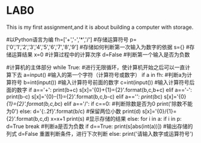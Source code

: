 # LAB0
This is my first assignment,and it is about building a computer with storage.

#以Python语言为编
fh=['+','-','*','/']                                        #存储运算符号
p=['0','1','2','3','4','5','6','7','8','9']                 #存储如何判断第一次输入为数字的依据
s={}                                                        #存储运算结果
x=0                                                         #计算过程中的计算次序
d=False                                                     #判断第一个输入是否为负数

#计算机的主体部分
while True:                                                 #进行无限循环，使计算机开始之后可以一直计算下去
    a=input()                                               #输入的第一个字符（计算符号或数字）
    if a in fh:                                             #判断a为计算符号
        b=int(input())                                      #输入计算符号前面的数字
        c=int(input())                                      #输入计算符号后面的数字
        if a=='+':
            print(b+c)
            s[x]='{0}+{1}={2}'.format(b,c,b+c)
        elif a=='-':
            print(b-c)
            s[x]='{0}-{1}={2}'.format(b,c,b-c)
        elif a=='*':
            print(b*c)
            s[x]='{0}*{1}={2}'.format(b,c,b*c)
        elif a=='/':
            if c==0:                                        #判断除数是否为0
                print('除数不能为0')
            else:
                d='{:.2f}'.format(b/c)                      #保留两位小数
                print(d)
                s[x]='{0}/{1}={2}'.format(b,c,d)
        x=x+1
        print(s)                                            #显示存储的结果
    else:
        for i in a:
            if i in p:
                d=True
                break                                       #判断a是否为负数
        if d==True:
            print(s[abs(int(a))])                           #输出存储的列式
            d=False                                         重置判断条件，进行下次判断
        else:
            print('请输入数字或运算符号')
            
